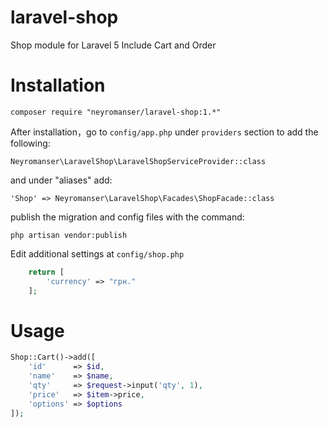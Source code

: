 

# laravel-shop
Shop module for Laravel 5
Include Cart and Order

# Installation

    composer require "neyromanser/laravel-shop:1.*"

After installation，go to `config/app.php` under `providers` section to add the following:

    Neyromanser\LaravelShop\LaravelShopServiceProvider::class

and under "aliases" add:

    'Shop' => Neyromanser\LaravelShop\Facades\ShopFacade::class


publish the migration and config files with the command:

    php artisan vendor:publish

Edit additional settings at `config/shop.php`

```php
    return [
        'currency' => "грн."
    ];
```

# Usage
```php
Shop::Cart()->add([
    'id'      => $id,
    'name'    => $name,
    'qty'     => $request->input('qty', 1),
    'price'   => $item->price,
    'options' => $options
]);
```
